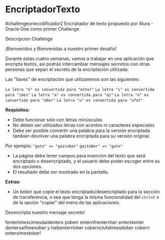 # EncriptadorTexto
#challengeonecodificador2
Encriptador de texto propuesto por Alura - Oracle One como primer Challenge

Descripcion Challenge

¡Bienvenidos y Bienvenidas a nuestro primer desafío! 

Durante estas cuatro semanas, vamos a trabajar en una aplicación que encripta textos, así podrás 
intercambiar mensajes secretos con otras personas que sepan el secreto de la encriptación utilizada.

Las "llaves" de encriptación que utilizaremos son las siguientes:

`La letra "e" es convertida para "enter"`
`La letra "i" es convertida para "imes"`
`La letra "a" es convertida para "ai"`
`La letra "o" es convertida para "ober"`
`La letra "u" es convertida para "ufat"`

**Requisitos:**
- Debe funcionar solo con letras minúsculas
- No deben ser utilizados letras con acentos ni caracteres especiales
- Debe ser posible convertir una palabra para la versión encriptada también devolver una palabra 
encriptada para su versión original. 

Por ejemplo:
`"gato" => "gaitober"`
`gaitober" => "gato"`

- La página debe tener campos para 
inserción del texto que será encriptado o desencriptado, y el usuario debe poder escoger entre as dos opciones.
- El resultado debe ser mostrado en la pantalla.

**Extras:**
- Un botón que copie el texto encriptado/desencriptado para la sección de transferencia, o sea que tenga
 la misma funcionalidad del `ctrl+C` o de la opción "copiar" del menú de las aplicaciones.


Desencripta nuestro mensaje secreto! 

fenterlimescimesdaidenters poberr enternfrenterntair enterstenter dentersaifimesober y 
haibenterrlober cobernclufatimesdober cobern enterximestober!
